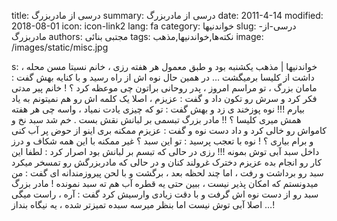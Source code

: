 title: درسی از مادربزرگ
summary: درسی از مادربزرگ
date: 2011-4-14
modified: 2018-08-01
icon:  icon-link2
lang: fa
category: خواندنیها
slug: درسی-از-مادربزرگ
authors: مجتبی بنائی
tags: نکته‌ها,خواندنیها,مذهب
image: /images/static/misc.jpg

s: خواندنیها | مذهب یکشنبه بود و طبق معمول هر هفته  رزی ، خانم نسبتا مسن محله ، داشت از  کلیسا برمیگشت …  در همین حال نوه اش از راه رسید و با  کنایه بهش گفت :  مامان بزرگ ، تو مراسم امروز ، پدر  روحانی براتون چی موعظه کرد ؟ !  خانم پیر مدتی فکر کرد و سرش رو تکون  داد و گفت :  عزیزم ، اصلا یک کلمه اش رو هم  نمیتونم به یاد بیارم !!!  نوه پوزخند ی زد و بهش گفت :  تو که چیزی یادت نمیاد ، واسه چی هر  هفته همش میری کلیسا ؟ !!  مادر بزرگ تبسمی بر لبانش نقش بست .  خم شد سبد نخ و کامواش رو خالی کرد و  داد دست نوه و گفت :  عزیزم ممکنه بری اینو از حوض پر آب  کنی و برام بیاری ؟ !  نوه با تعجب پرسید : تو این سبد ؟ غیر  ممکنه  با این همه شکاف و درز داخل سبد آبی  توش بمونه !!!  رزی در حالی که تبسم بر لبانش بود  اصرار کرد : لطفا این کار رو انجام  بده عزیزم  دخترک غرولند کنان و در حالی که  مادربزرگش رو تمسخر میکرد  سبد رو برداشت و رفت ، اما چند لحظه  بعد ، برگشت و با لحن پیروزمندانه ای  گفت :  من میدونستم که امکان پذیر نیست ،  ببین حتی یه قطره آب هم ته سبد نمونده !  مادر بزرگ سبد رو از دست نوه اش گرفت  و با دقت زیادی وارسیش کرد گفت :  آره ، راست میگی اصلا آبی توش نیست  اما بنظر میرسه سبده تمیزتر شده ، یه  نیگاه بنداز …!